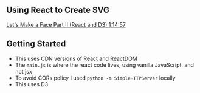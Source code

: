 ## Using React to Create SVG

[Let's Make a Face Part II (React and D3) 1:14:57](https://www.youtube.com/watch?v=2LhoCfjm8R4&t=4497s) 
 
## Getting Started
- This uses CDN versions of React and ReactDOM
- The `main.js` is where the react code lives, using vanilla JavaScript, and not jsx
- To avoid CORs policy I used `python -m SimpleHTTPServer` locally
- This uses D3
